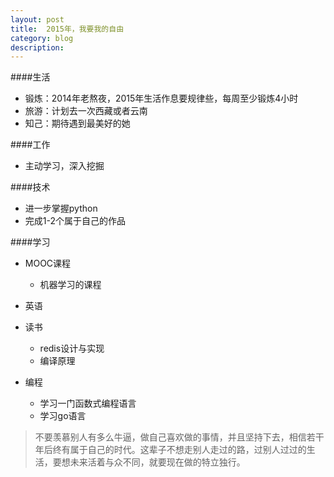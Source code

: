 ```yaml
---
layout: post
title:  2015年，我要我的自由
category: blog
description:
---
```



####生活
 + 锻炼：2014年老熬夜，2015年生活作息要规律些，每周至少锻炼4小时
 + 旅游：计划去一次西藏或者云南
 + 知己：期待遇到最美好的她
 
####工作
 + 主动学习，深入挖掘

####技术
 + 进一步掌握python
 + 完成1-2个属于自己的作品

####学习
 + MOOC课程
     - 机器学习的课程
   
 + 英语
 
 + 读书
     - redis设计与实现
     - 编译原理
  
 + 编程
     - 学习一门函数式编程语言
     - 学习go语言

> 不要羡慕别人有多么牛逼，做自己喜欢做的事情，并且坚持下去，相信若干年后终有属于自己的时代。这辈子不想走别人走过的路，过别人过过的生活，要想未来活着与众不同，就要现在做的特立独行。










